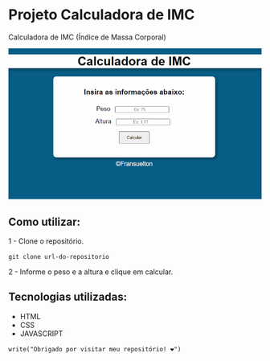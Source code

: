 # Projeto Calculadora de IMC
Calculadora de IMC (Índice de Massa Corporal)

<img src="./src/images/demo.gif">

## Como utilizar:

1 - Clone o repositório.
```
git clone url-do-repositorio
```
2 - Informe o peso e a altura e clique em calcular.

## Tecnologias utilizadas:
- HTML
- CSS
- JAVASCRIPT

```
write("Obrigado por visitar meu repositório! ❤️")
